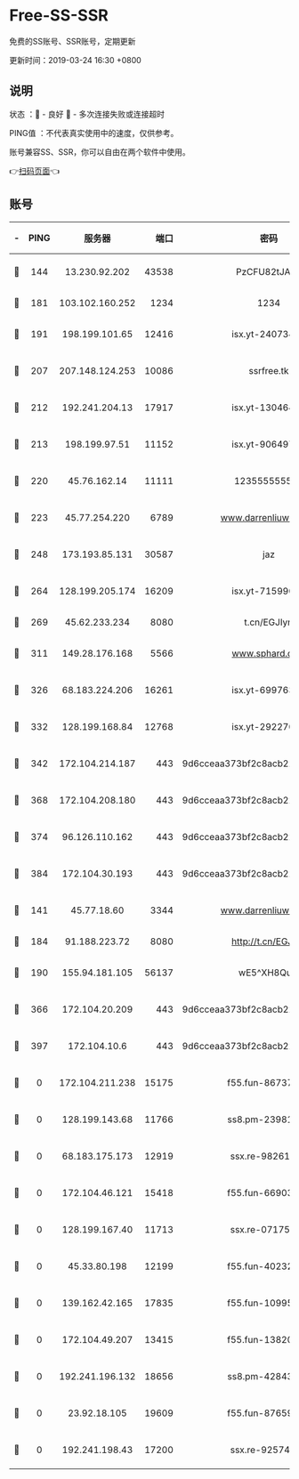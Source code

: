 # Free-SS-SSR

免费的SS账号、SSR账号，定期更新

更新时间：2019-03-24 16:30 +0800

## 说明

状态     ：🙂 - 良好 🙁 - 多次连接失败或连接超时

PING值   ：不代表真实使用中的速度，仅供参考。

账号兼容SS、SSR，你可以自由在两个软件中使用。

👉[扫码页面](https://liesauer.github.io/Free-SS-SSR/)👈

## 账号

|-|PING|服务器|端口|密码|加密方式|区域|
|:----:|:----:|:-----:|-----:|:----:|:----:|:----:|
|🙂|144|13.230.92.202|43538|PzCFU82tJAdZ|aes-256-cfb|JP|
|🙂|181|103.102.160.252|1234|1234|rc4-md5|JP|
|🙂|191|198.199.101.65|12416|isx.yt-24073404|aes-256-cfb|US|
|🙂|207|207.148.124.253|10086|ssrfree.tk|aes-256-cfb|SG|
|🙂|212|192.241.204.13|17917|isx.yt-13046468|aes-256-cfb|US|
|🙂|213|198.199.97.51|11152|isx.yt-90649731|aes-256-cfb|US|
|🙂|220|45.76.162.14|11111|123555555555|aes-256-cfb|SG|
|🙂|223|45.77.254.220|6789|www.darrenliuwei.com|aes-256-cfb|SG|
|🙂|248|173.193.85.131|30587|jaz|aes-256-cfb|US|
|🙂|264|128.199.205.174|16209|isx.yt-71599058|aes-256-cfb|SG|
|🙂|269|45.62.233.234|8080|t.cn/EGJIyrl|rc4-md5|CA|
|🙂|311|149.28.176.168|5566|www.sphard.com|aes-256-cfb|AU|
|🙂|326|68.183.224.206|16261|isx.yt-69976320|aes-256-cfb|SG|
|🙂|332|128.199.168.84|12768|isx.yt-29227079|aes-256-cfb|SG|
|🙂|342|172.104.214.187|443|9d6cceaa373bf2c8acb22e60b6a58be6|aes-256-cfb|US|
|🙂|368|172.104.208.180|443|9d6cceaa373bf2c8acb22e60b6a58be6|aes-256-cfb|US|
|🙂|374|96.126.110.162|443|9d6cceaa373bf2c8acb22e60b6a58be6|aes-256-cfb|US|
|🙂|384|172.104.30.193|443|9d6cceaa373bf2c8acb22e60b6a58be6|aes-256-cfb|US|
|🙂|141|45.77.18.60|3344|www.darrenliuwei.com|aes-256-cfb|JP|
|🙂|184|91.188.223.72|8080|http://t.cn/EGJIyrl|rc4-md5|RU|
|🙂|190|155.94.181.105|56137|wE5^XH8Quw|aes-256-cfb|US|
|🙂|366|172.104.20.209|443|9d6cceaa373bf2c8acb22e60b6a58be6|aes-256-cfb|US|
|🙂|397|172.104.10.6|443|9d6cceaa373bf2c8acb22e60b6a58be6|aes-256-cfb|US|
|🙁|0|172.104.211.238|15175|f55.fun-86737325|aes-256-cfb|US|
|🙁|0|128.199.143.68|11766|ss8.pm-23981058|aes-256-cfb|SG|
|🙁|0|68.183.175.173|12919|ssx.re-98261099|aes-256-cfb|US|
|🙁|0|172.104.46.121|15418|f55.fun-66903373|aes-256-cfb|SG|
|🙁|0|128.199.167.40|11713|ssx.re-07175601|aes-256-cfb|SG|
|🙁|0|45.33.80.198|12199|f55.fun-40232335|aes-256-cfb|US|
|🙁|0|139.162.42.165|17835|f55.fun-10995182|aes-256-cfb|SG|
|🙁|0|172.104.49.207|13415|f55.fun-13820852|aes-256-cfb|SG|
|🙁|0|192.241.196.132|18656|ss8.pm-42843855|aes-256-cfb|US|
|🙁|0|23.92.18.105|19609|f55.fun-87659227|aes-256-cfb|US|
|🙁|0|192.241.198.43|17200|ssx.re-92574100|aes-256-cfb|US|
